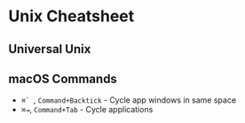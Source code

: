 # Unix Cheatsheet #

## Universal Unix ##

## macOS Commands ##

* ``⌘` ``, `Command+Backtick` - Cycle app windows in same space
* `⌘⇥`, `Command+Tab` - Cycle applications
    
